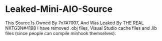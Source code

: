 # Leaked-Mini-AIO-Source
This Source Is Owned By 7n7#7007, And Was Leaked By THE REAL NXTG3N#4198
I have removed .obj files, Visual Studio cache files and .lib files (since people can compile minhook themselves).
